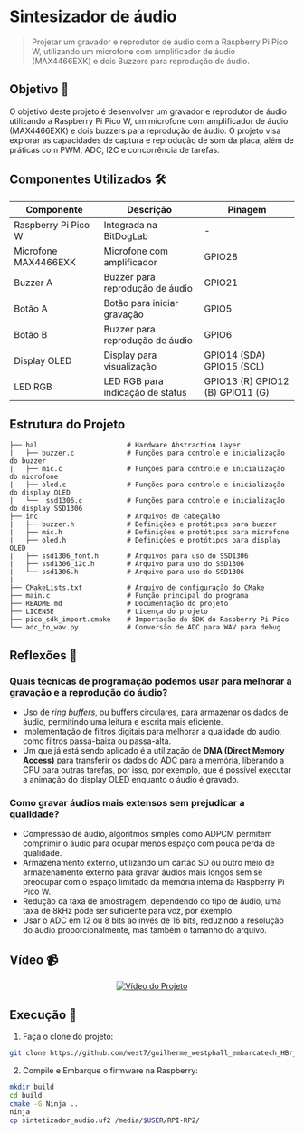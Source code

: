 
# Sintesizador de áudio

> Projetar um gravador e reprodutor de áudio com a Raspberry Pi Pico W, utilizando um microfone com amplificador de áudio (MAX4466EXK) e dois Buzzers para reprodução de áudio. 

## Objetivo 🎯

O objetivo deste projeto é desenvolver um gravador e reprodutor de áudio utilizando a Raspberry Pi Pico W, um microfone com amplificador de áudio (MAX4466EXK) e dois buzzers para reprodução de áudio. O projeto visa explorar as capacidades de captura e reprodução de som da placa, além de práticas com PWM, ADC, I2C e concorrência de tarefas.

## Componentes Utilizados 🛠️

| Componente           | Descrição                        | Pinagem                          |
| -------------------- | -------------------------------- | -------------------------------- |
| Raspberry Pi Pico W  | Integrada na BitDogLab           | -                                |
| Microfone MAX4466EXK | Microfone com amplificador       | GPIO28                           |
| Buzzer A             | Buzzer para reprodução de áudio  | GPIO21                           |
| Botão A              | Botão para iniciar gravação      | GPIO5                            |
| Botão B              | Buzzer para reprodução de áudio  | GPIO6                            |
| Display OLED         | Display para visualização        | GPIO14 (SDA) GPIO15 (SCL)        |
| LED RGB              | LED RGB para indicação de status | GPIO13 (R) GPIO12 (B) GPIO11 (G) |


## Estrutura do Projeto 

```
├── hal                      # Hardware Abstraction Layer
|   ├── buzzer.c             # Funções para controle e inicialização do buzzer
|   ├── mic.c                # Funções para controle e inicialização do microfone
|   ├── oled.c               # Funções para controle e inicialização do display OLED
|   └──  ssd1306.c           # Funções para controle e inicialização do display SSD1306
├── inc                      # Arquivos de cabeçalho
|   ├── buzzer.h             # Definições e protótipos para buzzer
|   ├── mic.h                # Definições e protótipos para microfone
|   ├── oled.h               # Definições e protótipos para display OLED
|   ├── ssd1306_font.h       # Arquivos para uso do SSD1306
|   ├── ssd1306_i2c.h        # Arquivo para uso do SSD1306
|   └── ssd1306.h            # Arquivo para uso do SSD1306
|
├── CMakeLists.txt           # Arquivo de configuração do CMake
├── main.c                   # Função principal do programa
├── README.md                # Documentação do projeto
├── LICENSE                  # Licença do projeto
├── pico_sdk_import.cmake    # Importação do SDK do Raspberry Pi Pico
└── adc_to_wav.py            # Conversão de ADC para WAV para debug
```
     
## Reflexões 💭

### Quais técnicas de programação podemos usar para melhorar a gravação e a reprodução do áudio?

- Uso de *ring buffers*, ou buffers circulares, para armazenar os dados de áudio, permitindo uma leitura e escrita mais eficiente.
- Implementação de filtros digitais para melhorar a qualidade do áudio, como filtros passa-baixa ou passa-alta.
- Um que já está sendo aplicado é a utilização de **DMA (Direct Memory Access)** para transferir os dados do ADC para a memória, liberando a CPU para outras tarefas, por isso, por exemplo, que é possível executar a animação do display OLED enquanto o áudio é gravado.

### Como gravar áudios mais extensos sem prejudicar a qualidade?

- Compressão de áudio, algoritmos simples como ADPCM permitem comprimir o áudio para ocupar menos espaço com pouca perda de qualidade.
- Armazenamento externo, utilizando um cartão SD ou outro meio de armazenamento externo para gravar áudios mais longos sem se preocupar com o espaço limitado da memória interna da Raspberry Pi Pico W.
- Redução da taxa de amostragem, dependendo do tipo de áudio, uma taxa de 8kHz pode ser suficiente para voz, por exemplo.
- Usar o ADC em 12 ou 8 bits ao invés de 16 bits, reduzindo a resolução do áudio proporcionalmente, mas também o tamanho do arquivo.

## Vídeo 📹

<center>

[![Vídeo do Projeto](https://img.youtube.com/vi/tMY6fcm6D1A/hqdefault.jpg)](https://youtube.com/shorts/tMY6fcm6D1A?feature=share)

</center>

## Execução 🧪

1. Faça o clone do projeto:

```bash
git clone https://github.com/west7/guilherme_westphall_embarcatech_HBr_2025.git
```

2. Compile e Embarque o firmware na Raspberry:

```bash
mkdir build
cd build
cmake -G Ninja ..
ninja
cp sintetizador_audio.uf2 /media/$USER/RPI-RP2/
```